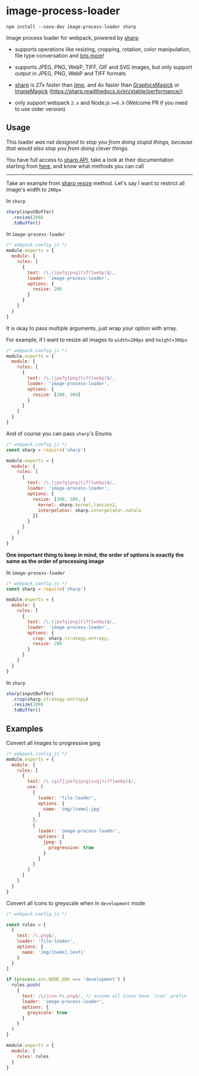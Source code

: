 # image-process-loader

```
npm install --save-dev image-process-loader sharp
```

Image process loader for webpack, powered by [sharp](https://github.com/lovell/sharp)

- supports operations like resizing, cropping, rotation, color manipulation, file type conversation and [lots more](https://sharp.readthedocs.io/)!

- supports JPEG, PNG, WebP, TIFF, GIF and SVG images, but only support output in JPEG, PNG, WebP and TIFF formats

- [sharp](https://github.com/lovell/sharp) is 27x faster than [jimp](https://github.com/oliver-moran/jimp), and 4x faster than [GraphicsMagick](https://github.com/aheckmann/gm) or [ImageMagick](https://github.com/rsms/node-imagemagick) (https://sharp.readthedocs.io/en/stable/performance/)

- only support webpack `2.x` and Node.js `>=6.9` (Welcome PR if you need to use older version)


## Usage

This loader _was not designed to stop you from doing stupid things, because that would also stop you from doing clever things._

You have full access to [sharp API](https://sharp.readthedocs.io/), take a look at their documentation starting from [here](https://sharp.readthedocs.io/en/stable/api-output/#table-of-contents), and know what methods you can call

---

Take an example from [sharp resize](https://sharp.readthedocs.io/en/stable/api-resize/#resize) method. Let's say I want to restrict all image's width to `200px`

In `sharp`
```js
sharp(inputBuffer)
  .resize(200)
  .toBuffer()
```

In `image-process-loader`
```js
/* webpack.config.js */
module.exports = {
  module: {
    rules: [
      {
        test: /\.(jpe?g|png|tiff|webp)$/,
        loader: 'image-process-loader',
        options: {
          resize: 200
        }
      }
    ]
  }
}
```

It is okay to pass multiple arguments, just wrap your option with array.

For example, if I want to resize all images to `width=200px` and `height=300px`
```js
/* webpack.config.js */
module.exports = {
  module: {
    rules: [
      {
        test: /\.(jpe?g|png|tiff|webp)$/,
        loader: 'image-process-loader',
        options: {
          resize: [200, 300]
        }
      }
    ]
  }
}
```

And of course you can pass `sharp`'s Enums
```js
/* webpack.config.js */
const sharp = require('sharp')

module.exports = {
  module: {
    rules: [
      {
        test: /\.(jpe?g|png|tiff|webp)$/,
        loader: 'image-process-loader',
        options: {
          resize: [200, 300, {
            kernel: sharp.kernel.lanczos2,
            interpolator: sharp.interpolator.nohalo
          }]
        }
      }
    ]
  }
}
```

__One important thing to keep in mind, the order of options is exactly the same as the order of processing image__

In `image-process-loader`
```js
/* webpack.config.js */
const sharp = require('sharp')

module.exports = {
  module: {
    rules: [
      {
        test: /\.(jpe?g|png|tiff|webp)$/,
        loader: 'image-process-loader',
        options: {
          crop: sharp.strategy.entropy,
          resize: 200
        }
      }
    ]
  }
}
```

In `sharp`
```js
sharp(inputBuffer)
  .crop(sharp.strategy.entropy)
  .resize(200)
  .toBuffer()
```


## Examples
Convert all images to progressive jpeg
```js
/* webpack.config.js */
module.exports = {
  module: {
    rules: [
      {
        test: /\.(gif|jpe?g|png|svg|tiff|webp)$/,
        use: [
          {
            loader: 'file-loader',
            options: {
              name: 'img/[name].jpg'
            }
          },
          {
            loader: 'image-process-loader',
            options: {
              jpeg: {
                progressive: true
              }
            }
          }
        ]
      }
    ]
  }
}
```

Convert all icons to greyscale when in `development` mode
```js
/* webpack.config.js */

const rules = [
  {
    test: /\.png$/,
    loader: 'file-loader',
    options: {
      name: 'img/[name].[ext]'
    }
  }
]

if (process.env.NODE_ENV === 'development') {
  rules.push(
    {
      test: /\/icon.+\.png$/, // assume all icons have `icon` prefix
      loader: 'image-process-loader',
      options: {
        greyscale: true
      }
    }
  )
}

module.exports = {
  module: {
    rules: rules
  }
}
```
